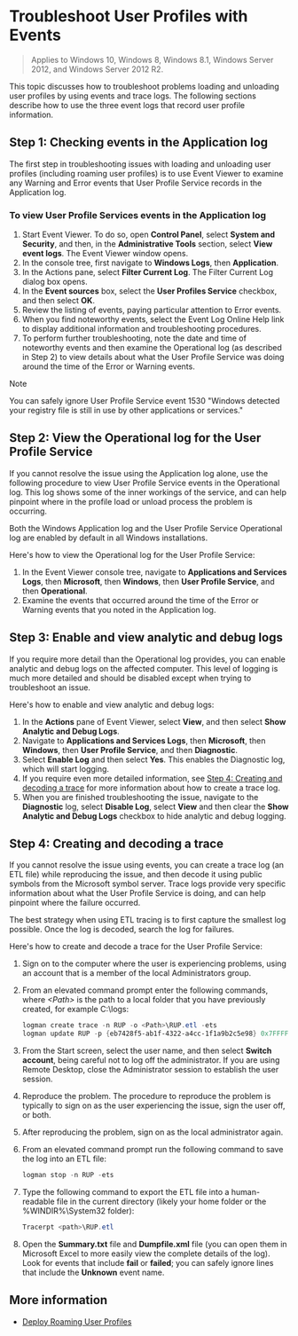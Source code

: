 ---
---
# Troubleshoot User Profiles with Events

>Applies to Windows 10, Windows 8, Windows 8.1, Windows Server 2012, and Windows Server 2012 R2.

This topic discusses how to troubleshoot problems loading and unloading user profiles by using events and trace logs. The following sections describe how to use the three event logs that record user profile information.

## Step 1: Checking events in the Application log

The first step in troubleshooting issues with loading and unloading user profiles (including roaming user profiles) is to use Event Viewer to examine any Warning and Error events that User Profile Service records in the Application log.

### To view User Profile Services events in the Application log

1. Start Event Viewer. To do so, open **Control Panel**, select **System and Security**, and then, in the **Administrative Tools** section, select **View event logs**. The Event Viewer window opens.
2. In the console tree, first navigate to **Windows Logs**, then **Application**.
3. In the Actions pane, select **Filter Current Log**. The Filter Current Log dialog box opens.
4. In the **Event sources** box, select the **User Profiles Service** checkbox, and then select **OK**.
5. Review the listing of events, paying particular attention to Error events.
6. When you find noteworthy events, select the Event Log Online Help link to display additional information and troubleshooting procedures.
7. To perform further troubleshooting, note the date and time of noteworthy events and then examine the Operational log (as described in Step 2) to view details about what the User Profile Service was doing around the time of the Error or Warning events.

>[!NOTE]
>You can safely ignore User Profile Service event 1530 "Windows detected your registry file is still in use by other applications or services."

## Step 2: View the Operational log for the User Profile Service

If you cannot resolve the issue using the Application log alone, use the following procedure to view User Profile Service events in the Operational log. This log shows some of the inner workings of the service, and can help pinpoint where in the profile load or unload process the problem is occurring.

Both the Windows Application log and the User Profile Service Operational log are enabled by default in all Windows installations.

Here's how to view the Operational log for the User Profile Service:

1. In the Event Viewer console tree, navigate to **Applications and Services Logs**, then **Microsoft**, then **Windows**, then **User Profile Service**, and then **Operational**.
2. Examine the events that occurred around the time of the Error or Warning events that you noted in the Application log.

## Step 3: Enable and view analytic and debug logs

If you require more detail than the Operational log provides, you can enable analytic and debug logs on the affected computer. This level of logging is much more detailed and should be disabled except when trying to troubleshoot an issue.

Here's how to enable and view analytic and debug logs:

1. In the **Actions** pane of Event Viewer, select **View**, and then select **Show Analytic and Debug Logs**.
2. Navigate to **Applications and Services Logs**, then **Microsoft**, then **Windows**, then **User Profile Service**, and then **Diagnostic**.
3. Select **Enable Log** and then select **Yes**. This enables the Diagnostic log, which will start logging.
4. If you require even more detailed information, see [Step 4: Creating and decoding a trace](#step-4:-creating-and-decoding-a-trace) for more information about how to create a trace log.
5. When you are finished troubleshooting the issue, navigate to the **Diagnostic** log, select **Disable Log**, select **View** and then clear the **Show Analytic and Debug Logs** checkbox to hide analytic and debug logging.

## Step 4: Creating and decoding a trace

If you cannot resolve the issue using events, you can create a trace log (an ETL file) while reproducing the issue, and then decode it using public symbols from the Microsoft symbol server. Trace logs provide very specific information about what the User Profile Service is doing, and can help pinpoint where the failure occurred.

The best strategy when using ETL tracing is to first capture the smallest log possible. Once the log is decoded, search the log for failures.

Here's how to create and decode a trace for the User Profile Service:

1. Sign on to the computer where the user is experiencing problems, using an account that is a member of the local Administrators group.
2. From an elevated command prompt enter the following commands, where *\<Path\>* is the path to a local folder that you have previously created, for example C:\\logs:
        
    ```PowerShell
    logman create trace -n RUP -o <Path>\RUP.etl -ets
    logman update RUP -p {eb7428f5-ab1f-4322-a4cc-1f1a9b2c5e98} 0x7FFFFFFF 0x7 -ets
    ```
3. From the Start screen, select the user name, and then select **Switch account**, being careful not to log off the administrator. If you are using Remote Desktop, close the Administrator session to establish the user session.
4. Reproduce the problem. The procedure to reproduce the problem is typically to sign on as the user experiencing the issue, sign the user off, or both.
5. After reproducing the problem, sign on as the local administrator again.
6. From an elevated command prompt run the following command to save the log into an ETL file:
  
    ```PowerShell
    logman stop -n RUP -ets
    ```
7. Type the following command to export the ETL file into a human-readable file in the current directory (likely your home folder or the %WINDIR%\\System32 folder):
    
    ```PowerShell
    Tracerpt <path>\RUP.etl
    ```
8. Open the **Summary.txt** file and **Dumpfile.xml** file (you can open them in Microsoft Excel to more easily view the complete details of the log). Look for events that include **fail** or **failed**; you can safely ignore lines that include the **Unknown** event name.

## More information

* [Deploy Roaming User Profiles](deploy-roaming-user-profiles.md)